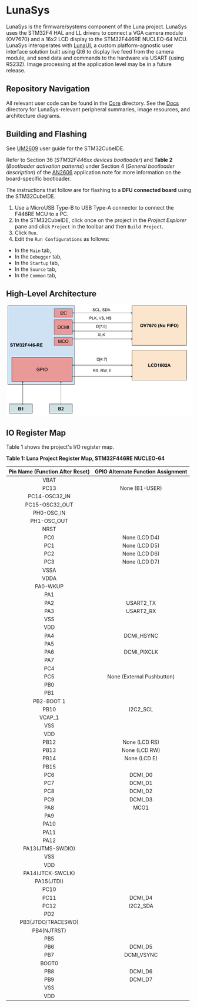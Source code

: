 # LunaSys

LunaSys is the firmware/systems component of the Luna project. LunaSys uses the STM32F4 HAL and LL drivers to connect a VGA camera module (OV7670) and a 16x2 LCD display to the STM32F446RE NUCLEO-64 MCU. LunaSys interoperates with [LunaUI](https://github.com/Henchel-Santillan/LunaUI), a custom platform-agnostic user interface solution built using Qt6 to display live feed from the camera module, and send data and commands to the hardware via USART (using RS232). Image processing at the application level may be in a future release.

## Repository Navigation
All relevant user code can be found in the [Core](https://github.com/Henchel-Santillan/LunaSys/tree/master/Core) directory. See the [Docs](https://github.com/Henchel-Santillan/LunaSys/tree/master/Docs) directory for LunaSys-relevant peripheral summaries, image resources, and architecture diagrams.

## Building and Flashing

See [UM2609](https://www.st.com/resource/en/user_manual/um2609-stm32cubeide-user-guide-stmicroelectronics.pdf) user guide for the STM32CubeIDE.

Refer to Section 36 (_STM32F446xx devices bootloader_) and __Table 2__ (_Bootloader activation patterns_) under Section 4 (_General bootloader description_) of the [AN2606](https://www.st.com/resource/en/application_note/cd00167594-stm32-microcontroller-system-memory-boot-mode-stmicroelectronics.pdf) application note for more information on the board-specific bootloader.

The instructions that follow are for flashing to a __DFU connected board__ using the STM32CubeIDE.

1. Use a MicroUSB Type-B to USB Type-A connector to connect the F446RE MCU to a PC.
2. In the STM32CubeIDE, click once on the project in the _Project Explorer_ pane and click `Project` in the toolbar and then `Build Project`. 
3. Click `Run`. 
4. Edit the `Run Configurations` as follows:

* In the `Main` tab,
* In the `Debugger` tab,
* In the `Startup` tab,
* In the `Source` tab,
* In the `Common` tab,

## High-Level Architecture

<p align="center">
  <img src="https://github.com/Henchel-Santillan/LunaSys/blob/master/Docs/Res/hw_arch.png">
</p>

## IO Register Map

Table 1 shows the project's I/O register map.

__Table 1: Luna Project Register Map, STM32F446RE NUCLEO-64__

| Pin Name (Function After Reset) | GPIO Alternate Function Assignment            |
|:-------------------------------:|:---------------------------------------------:|
| VBAT                            |
| PC13                            |  None (B1-USER) |
| PC14-OSC32_IN                   |
| PC15-OSC32_OUT                  | 
| PH0-OSC_IN                      | 
| PH1-OSC_OUT                     |
| NRST
| PC0                             |  None (LCD D4)  |
| PC1                             |  None (LCD D5)  |
| PC2                             |  None (LCD D6)  |
| PC3                             |  None (LCD D7)  |
| VSSA
| VDDA
| PA0-WKUP
| PA1                             |  |
| PA2                             |  USART2_TX          |
| PA3                             |  USART2_RX          |
| VSS
| VDD
| PA4                             |  DCMI_HSYNC  |
| PA5
| PA6                             |  DCMI_PIXCLK  |
| PA7
| PC4
| PC5                             | None (External Pushbutton) |
| PB0
| PB1
| PB2-BOOT 1
| PB10                            |  I2C2_SCL  |
| VCAP_1
| VSS
| VDD
| PB12                            |  None (LCD RS)  |
| PB13                            |  None (LCD RW)  |
| PB14                            |  None (LCD E)  |
| PB15
| PC6                             |  DCMI_D0  |
| PC7                             |  DCMI_D1  |
| PC8                             |  DCMI_D2  |
| PC9                             |  DCMI_D3  |
| PA8                             |  MCO1  |
| PA9
| PA10
| PA11
| PA12
| PA13(JTMS-SWDIO)
| VSS
| VDD
| PA14(JTCK-SWCLK)
| PA15(JTDI)
| PC10
| PC11                            |  DCMI_D4  |
| PC12                            |  I2C2_SDA  |
| PD2
| PB3(JTDO/TRACESWO)
| PB4(NJTRST)
| PB5
| PB6                             |  DCMI_D5  |
| PB7                             |  DCMI_VSYNC  |
| BOOT0
| PB8                             |  DCMI_D6  |
| PB9                             |  DCMI_D7  |
| VSS
| VDD
